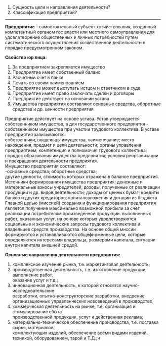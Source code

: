 1) Сущность цели и направления деятельности?
2) Классификация предприятий? 

---
**Предприятие** - самостоятельный субъект хозяйствования, созданный компетентный органом гос власти или местного самоуправления для удовлетворение общественных и личных потребностей путем систематического осуществления хозяйственной деятельности в порядке предусмотренном законом.

**Свойство юр лица:** 

1) За предприятием закрепляется имущество 
2) Предприятие имеет собственный баланс 
3) Расчётный счет в банке 
4) Печать со своим наименованием 
5) Предприятие может выступать истцом и ответчиком в суде 
6) Предприятие имеет право заключать сделки и договоры 
7) Предприятие действует на основании устава 
8) Имущества предприятия составляют основные средства, оборотные средства и др. ценности предприятия 

Предприятие действует на основе устава. Устав утверждается собственником имущества, а для государственного предприятия - собственником имущества при участии трудового коллектива.
В уставе предприятия записываются:  
собственники, владельцы имущества, наименование; место нахождения; предмет и цели деятельности; органы управления предприятием; компетенция и полномочия трудового коллектива; порядок образования имущества предприятия; условия реорганизации и прекращения деятельности предприятия.  
Имущество предприятия составляют:  
-основные средства; оборотные средства;  
другие ценности, стоимость которых отражена в балансе предприятия.  
Источники формирования имущества предприятия: денежные и материальные взносы учредителей; доходы, полученные от реализации продукции и др. видов деятельности; доходы от ценных бумаг; кредиты банков и других кредиторов; капиталовложения и дотации из бюджета.  
Главной целью (миссией) создания и функционирования предприятия является получение максимально возможной прибыли за счет реализации потребителям произведенной продукции. выполненных работ, оказанных услуг, на основе которых удовлетворяются социальные и экономические запросы трудового коллектива и владельцев средств производства. На основе общей миссии формируются и устанавливаются общефирменные цели, которые определяются интересами владельца, размерами капитала, ситуации внутри капитала внешней средой.  

**Основные направления деятельности предприятия:**  
1)  комплексное изучение рынка, т.е. маркетинговая деятельность;  
2) производственная деятельность, т.е. изготовление продукции, выполнение работ,  
оказание услуг и т.д.;  
3) инновационная деятельность, к которой относятся научно-исследовательские  
разработки, опытно-конструкторские разработки, внедрение организационных управленческих нововведений в производство;  
4)  коммерческая деятельность на рынке, т.е. организация и стимулирование сбыта  
производственной продукции, услуг и действенная реклама;  
5)  материально-техническое обеспечение производства, т.е. поставка сырья, материалов,  
комплектующих изделий, обеспечение всеми видами изделий, техникой, оборудованием, тарой и Т.Д.;ч
